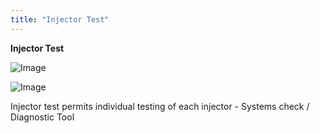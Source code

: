 ```yaml
---
title: "Injector Test"
---
```


**Injector Test**


![Image](</lib/Z Axis78.jpg>)


![Image](</lib/Z Axis79.jpg>)


Injector test permits individual testing of each injector - Systems check / Diagnostic Tool
